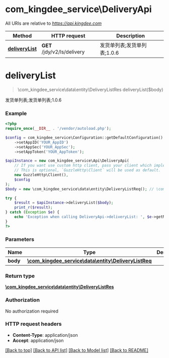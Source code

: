 # com_kingdee_service\DeliveryApi

All URIs are relative to *https://api.kingdee.com*

Method | HTTP request | Description
------------- | ------------- | -------------
[**deliveryList**](DeliveryApi.md#deliveryList) | **GET** /jdy/v2/ls/delivery | 发货单列表;发货单列表;1.0.6


# **deliveryList**
> \com_kingdee_service\data\entity\DeliveryListRes deliveryList($body)

发货单列表;发货单列表;1.0.6

### Example
```php
<?php
require_once(__DIR__ . '/vendor/autoload.php');

$config = com_kingdee_service\Configuration::getDefaultConfiguration()
    ->setAppID('YOUR_AppID')
    ->setAppSec('YOUR_AppSec');
    ->setAppToken('YOUR_AppToken');

$apiInstance = new com_kingdee_service\Api\DeliveryApi(
    // If you want use custom http client, pass your client which implements `GuzzleHttp\ClientInterface`.
    // This is optional, `GuzzleHttp\Client` will be used as default.
    new GuzzleHttp\Client(),
    $config
);
$body = new \com_kingdee_service\data\entity\DeliveryListReq(); // \com_kingdee_service\data\entity\DeliveryListReq | 

try {
    $result = $apiInstance->deliveryList($body);
    print_r($result);
} catch (Exception $e) {
    echo 'Exception when calling DeliveryApi->deliveryList: ', $e->getMessage(), PHP_EOL;
}
?>
```

### Parameters

Name | Type | Description  | Notes
------------- | ------------- | ------------- | -------------
 **body** | [**\com_kingdee_service\data\entity\DeliveryListReq**](../Model/DeliveryListReq.md)|  | [optional]

### Return type

[**\com_kingdee_service\data\entity\DeliveryListRes**](../Model/DeliveryListRes.md)

### Authorization

No authorization required

### HTTP request headers

 - **Content-Type**: application/json
 - **Accept**: application/json

[[Back to top]](#) [[Back to API list]](../../README.md#documentation-for-api-endpoints) [[Back to Model list]](../../README.md#documentation-for-models) [[Back to README]](../../README.md)

